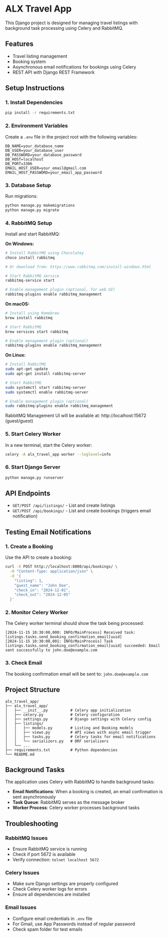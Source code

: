 # ALX Travel App

This Django project is designed for managing travel listings with background task processing using Celery and RabbitMQ.

## Features

- Travel listing management
- Booking system
- Asynchronous email notifications for bookings using Celery
- REST API with Django REST Framework

## Setup Instructions

### 1. Install Dependencies
```bash
pip install -r requirements.txt
```

### 2. Environment Variables
Create a `.env` file in the project root with the following variables:
```
DB_NAME=your_database_name
DB_USER=your_database_user
DB_PASSWORD=your_database_password
DB_HOST=localhost
DB_PORT=3306
EMAIL_HOST_USER=your_email@gmail.com
EMAIL_HOST_PASSWORD=your_email_app_password
```

### 3. Database Setup
Run migrations:
```bash
python manage.py makemigrations
python manage.py migrate
```

### 4. RabbitMQ Setup
Install and start RabbitMQ:

**On Windows:**
```bash
# Install RabbitMQ using Chocolatey
choco install rabbitmq

# Or download from: https://www.rabbitmq.com/install-windows.html

# Start RabbitMQ service
rabbitmq-service start

# Enable management plugin (optional, for web UI)
rabbitmq-plugins enable rabbitmq_management
```

**On macOS:**
```bash
# Install using Homebrew
brew install rabbitmq

# Start RabbitMQ
brew services start rabbitmq

# Enable management plugin (optional)
rabbitmq-plugins enable rabbitmq_management
```

**On Linux:**
```bash
# Install RabbitMQ
sudo apt-get update
sudo apt-get install rabbitmq-server

# Start RabbitMQ
sudo systemctl start rabbitmq-server
sudo systemctl enable rabbitmq-server

# Enable management plugin (optional)
sudo rabbitmq-plugins enable rabbitmq_management
```

RabbitMQ Management UI will be available at: http://localhost:15672 (guest/guest)

### 5. Start Celery Worker
In a new terminal, start the Celery worker:
```bash
celery -A alx_travel_app worker --loglevel=info
```

### 6. Start Django Server
```bash
python manage.py runserver
```

## API Endpoints

- `GET/POST /api/listings/` - List and create listings
- `GET/POST /api/bookings/` - List and create bookings (triggers email notification)

## Testing Email Notifications

### 1. Create a Booking
Use the API to create a booking:
```bash
curl -X POST http://localhost:8000/api/bookings/ \
  -H "Content-Type: application/json" \
  -d '{
    "listing": 1,
    "guest_name": "John Doe",
    "check_in": "2024-12-01",
    "check_out": "2024-12-05"
  }'
```

### 2. Monitor Celery Worker
The Celery worker terminal should show the task being processed:
```
[2024-11-15 10:30:00,000: INFO/MainProcess] Received task: listings.tasks.send_booking_confirmation_email[uuid]
[2024-11-15 10:30:00,001: INFO/MainProcess] Task listings.tasks.send_booking_confirmation_email[uuid] succeeded: Email sent successfully to john.doe@example.com
```

### 3. Check Email
The booking confirmation email will be sent to: `john.doe@example.com`

## Project Structure

```
alx_travel_app/
├── alx_travel_app/
│   ├── __init__.py          # Celery app initialization
│   ├── celery.py            # Celery configuration
│   ├── settings.py          # Django settings with Celery config
│   ├── listings/
│   │   ├── models.py        # Listing and Booking models
│   │   ├── views.py         # API views with async email trigger
│   │   ├── tasks.py         # Celery tasks for email notifications
│   │   └── serializers.py   # DRF serializers
│   └── ...
├── requirements.txt         # Python dependencies
└── README.md
```

## Background Tasks

The application uses Celery with RabbitMQ to handle background tasks:

- **Email Notifications**: When a booking is created, an email confirmation is sent asynchronously
- **Task Queue**: RabbitMQ serves as the message broker
- **Worker Process**: Celery worker processes background tasks

## Troubleshooting

### RabbitMQ Issues
- Ensure RabbitMQ service is running
- Check if port 5672 is available
- Verify connection: `telnet localhost 5672`

### Celery Issues
- Make sure Django settings are properly configured
- Check Celery worker logs for errors
- Ensure all dependencies are installed

### Email Issues
- Configure email credentials in `.env` file
- For Gmail, use App Passwords instead of regular password
- Check spam folder for test emails
